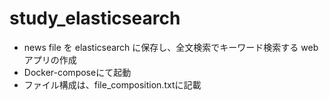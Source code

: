 # study_elasticsearch

- news file を elasticsearch に保存し、全文検索でキーワード検索する web アプリの作成
- Docker-composeにて起動
- ファイル構成は、file_composition.txtに記載
